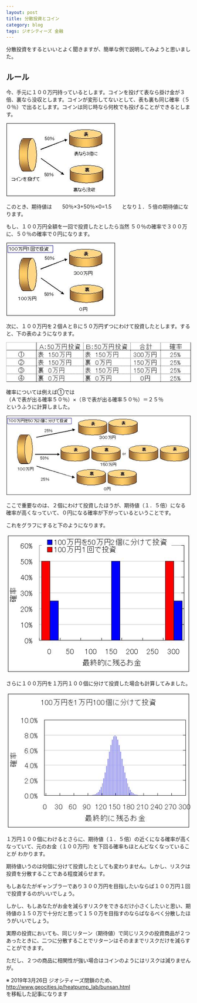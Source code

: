 ```yaml
---
layout: post
title: 分散投資とコイン
category: blog
tags: ジオシティーズ 金融
---
```


分散投資をするといいとよく聞きますが、簡単な例で説明してみようと思いました。 

## ルール

今、手元に１００万円持っているとします。コインを投げて表なら掛け金が３倍、裏なら没収とします。コインが変形してないとして、表も裏も同じ確率（５０％）で出るとします。コインは同じ時なら何枚でも投げることができるとします。

![image](/images/20070922-coin.jpg)

このとき、期待値は　　50％×3+50％×0=1.5　　となり１．５倍の期待値になります。


もし、１００万円全額を一回で投資したとしたら当然 ５０％の確率で３００万に、５０％の確率で０円になります。

![image](/images/20070922-1time.jpg)

次に、１００万円を２個ＡとＢに５０万円ずつにわけて投資したとします。すると、下の表のようになります。

![image](/images/20070922-hyou.jpg)

確率については例えば①では  
（Ａで表が出る確率５０％）×（Ｂで表が出る確率５０％）＝２５％  
というふうに計算しました。

![image](/images/20070922-2times.jpg)

ここで重要なのは、２個にわけて投資したほうが、期待値（１．５倍）になる
確率が高くなっていて、０円になる確率が下がっているということです。

これをグラフにすると下のようになります。

![image](/images/20070922-graph12.jpg)

さらに１００万円を１万円１００個に分けて投資した場合も計算してみました。

![image](/images/20070922-graph100.jpg)

１万円１００個にわけるとさらに、期待値（１．５倍）の近くになる確率が高くなっていて、元のお金（１００万円）を下回る確率もほとんどなくなっていることが わかります。

期待値いうのは何個に分けて投資したとしても変わりません。しかし、リスクは投資を分散することである程度減らせます。

もしあなたがギャンブラーであり３００万円を目指したいならば１００万円１回で投資するのがいいでしょう。

しかし、もしあなたがお金を減らすリスクをできるだけ小さくしたいと思い、期待値の１５０万で十分だと思って１５０万を目指すのならばなるべく分散したほうがいいでしょう。

実際の投資においても、同じリターン（期待値）で同じリスクの投資商品が２つあったときに、二つに分散することでリターンはそのままでリスクだけを減らすことができます。 

ただし、２つの商品に相関性が強い場合はコインのようにはリスクは減りませんが。

※ 2019年3月26日 ジオシティーズ閉鎖のため、  
http://www.geocities.jp/heatpump_lab/bunsan.html  
を移転した記事になります